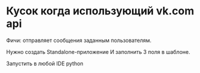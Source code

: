 # Кусок когда использующий vk.com api 
Фичи: отправляет сообщения заданным пользователям.

Нужно создать Standalone-приложение
И заполнить 3 поля в шаблоне. 

Запустить в любой IDE python
